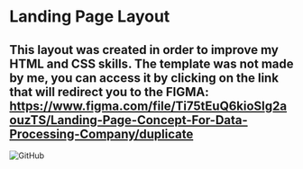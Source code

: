 # Landing Page Layout

## This layout was created in order to improve my HTML and CSS skills. The template was not made by me, you can access it by clicking on the link that will redirect you to the FIGMA: https://www.figma.com/file/Ti75tEuQ6kioSIg2aouzTS/Landing-Page-Concept-For-Data-Processing-Company/duplicate

<img alt="GitHub" src="https://img.shields.io/github/license/matheus3t/Landing-Page-Layout?style=flat-square">
